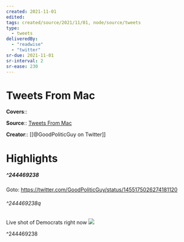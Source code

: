 ```yaml
---
created: 2021-11-01
edited:
tags: created/source/2021/11/01, node/source/tweets
type: 
  - tweets
deliveredBy: 
  - "readwise"
  - "twitter"
sr-due: 2021-11-01
sr-interval: 2
sr-ease: 230
---
```

# Tweets From Mac

**Covers**:: 

**Source**:: [Tweets From Mac](https://twitter.com/GoodPoliticGuy)

**Creator**:: [[@GoodPoliticGuy on Twitter]]

# Highlights
##### ^244469238


Goto: https://twitter.com/GoodPoliticGuy/status/1455175026274181120  

###### ^244469238q

Live shot of Democrats right now 
![](https://pbs.twimg.com/media/FDHR-D-XEAUtmZk.jpg) 

^244469238

